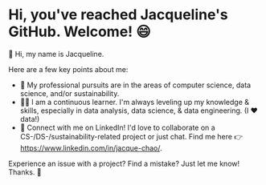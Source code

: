 # Hi, you've reached Jacqueline's GitHub. Welcome! 😄

👋 Hi, my name is Jacqueline.

Here are a few key points about me:
- 🔎 My professional pursuits are in the areas of computer science, data science, and/or sustainability.
- 👩‍🎓 I am a continuous learner. I'm always leveling up my knowledge & skills, especially in data analysis, data science, & data engineering. (I ❤️ data!)
- 💬 Connect with me on LinkedIn! I'd love to collaborate on a CS-/DS-/sustainability-related project or just chat. Find me here 👉 https://www.linkedin.com/in/jacque-chao/.

Experience an issue with a project? Find a mistake? Just let me know! Thanks. 🙂
